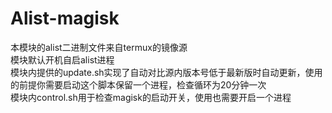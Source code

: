 # Alist-magisk
本模块的alist二进制文件来自termux的镜像源 <br>
模块默认开机自启alist进程  <br>
模块内提供的update.sh实现了自动对比源内版本号低于最新版时自动更新，使用的前提你需要启动这个脚本保留一个进程，检查循环为20分钟一次 <br>
模块内control.sh用于检查magisk的启动开关，使用也需要开启一个进程 <br>
